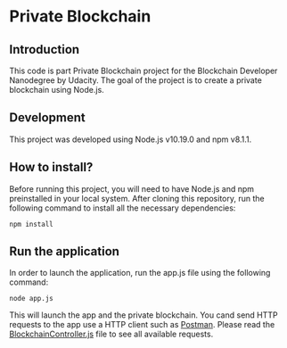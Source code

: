 # Private Blockchain
## Introduction
This code is part Private Blockchain project for the Blockchain Developer Nanodegree by Udacity. The goal of the project is to create a private blockchain using Node.js.

## Development
This project was developed using Node.js v10.19.0 and npm v8.1.1.

## How to install?
Before running this project, you will need to have Node.js and npm preinstalled in your local system. After cloning this repository, run the following command to install all the necessary dependencies:
```
npm install
```

## Run the application
In order to launch the application, run the app.js file using the following command:
```
node app.js
```
This will launch the app and the private blockchain. You cand send HTTP requests to the app use a HTTP client such as [Postman](https://www.postman.com/). Please read the [BlockchainController.js](https://github.com/augcos/PrivateBlockchain/blob/master/BlockchainController.js) file to see all available requests.

